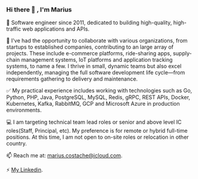 ### Hi there 👋 , I'm Marius

<!--
**tacheshun/tacheshun** is a ✨ _special_ ✨ repository because its `README.md` (this file) appears on your GitHub profile.

Here are some ideas to get you started:

- 🔭 I’m currently working on ...
- 🌱 I’m currently learning ...
- 👯 I’m looking to collaborate on ...
- 🤔 I’m looking for help with ...
- 💬 Ask me about ...
- 📫 How to reach me: ...
- 😄 Pronouns: ...
- ⚡ Fun fact: ...
-->

🚀 Software engineer since 2011, dedicated to building high-quality, high-traffic web applications and APIs.

🌱 I've had the opportunity to collaborate with various organizations, from startups to established companies, contributing to an large array of projects. These include e-commerce platforms, ride-sharing apps, supply-chain management systems, IoT platforms and application tracking systems, to name a few. I thrive in small, dynamic teams but also excel independently, managing the full software development life cycle—from requirements gathering to delivery and maintenance.

✅ My practical experience includes working with technologies such as Go, Python, PHP, Java, PostgreSQL, MySQL, Redis, gRPC, REST APIs, Docker, Kubernetes, Kafka, RabbitMQ, GCP and Microsoft Azure in production environments.

💻 I am targeting technical team lead roles or senior and above level IC roles(Staff, Principal, etc). My preference is for remote or hybrid full-time positions. At this time, I am not open to on-site roles or relocation in other country.

📫 Reach me at: <a href="mailto:marius.costache@icloud.com">marius.costache@icloud.com</a>.

⚡  <a href="https://www.linkedin.com/in/mariuscostache/">My Linkedin</a>.

